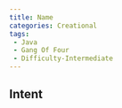 ```yaml
---
title: Name
categories: Creational
tags:
 - Java
 - Gang Of Four
 - Difficulty-Intermediate
---
```


## Intent

